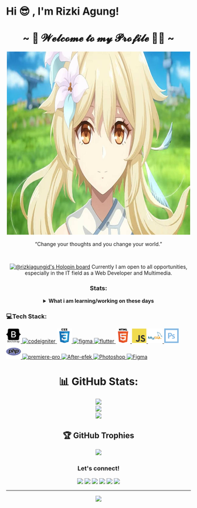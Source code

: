 # Hi 😎 , I'm Rizki Agung!

 <div>
  <center>
<h1 align       = "center">~ 🤖 𝓦𝓮𝓵𝓬𝓸𝓶𝓮 𝓽𝓸 𝓶𝔂 𝓟𝓻𝓸𝓯𝓲𝓵𝓮 👨‍✈️ ~</h1>
    <img src="https://github.com/rizkiagungid/rizkiagungid/blob/main/Genshin-Impact-anime.jpg" width="500" height="500">
<br>
<div align      = "center">
   <p>“Change your thoughts and you change your world.”</p>
  </a>
  </div>
<br>

[![@rizkiagungid's Holopin board](https://holopin.me/rizkiagungid)](https://holopin.io/@rizkiagungid)
Currently I am open to all opportunities, especially in the IT field as a Web Developer and Multimedia.

### Stats:

<details>
 <summary><strong>What i am learning/working on these days</strong></summary>
    - 🔭 I’m currently working in <a href="http://rasxmedia.com" target="_blank">RasxMedia Indonesia</a> as Web Developer</br>
    - 🌱 I’m currently learning Codeigniter</br>
    - 💬 Ask me about anything.</br>
     - 👤 Portofolio: <a href="http://dev.rasxmedia.com/u/rasx" target="_blank">check here</a></br>
    - 📫 How to reach me: <a href="mailto:mrrizkiagung@gmail.com">Email me!</a>  </br>
</details>

<h3 align             = "left">💻Tech Stack:</h3>
<p align              = "left"> <a href="https://getbootstrap.com" target="_blank" rel="noreferrer"> <img src="https://raw.githubusercontent.com/devicons/devicon/master/icons/bootstrap/bootstrap-plain-wordmark.svg" alt="bootstrap" width="40" height="40"/> </a> <a href="https://codeigniter.com" target="_blank" rel="noreferrer"> <img src="https://cdn.worldvectorlogo.com/logos/codeigniter.svg" alt="codeigniter" width="40" height="40"/> </a> <a href="https://www.w3schools.com/css/" target="_blank" rel="noreferrer"> <img src="https://raw.githubusercontent.com/devicons/devicon/master/icons/css3/css3-original-wordmark.svg" alt="css3" width="40" height="40"/> </a><a href="https://www.figma.com/" target="_blank" rel="noreferrer"> <img src="https://www.vectorlogo.zone/logos/figma/figma-icon.svg" alt="figma" width="40" height="40"/> </a> <a href="https://flutter.dev" target="_blank" rel="noreferrer"> <img src="https://www.vectorlogo.zone/logos/flutterio/flutterio-icon.svg" alt="flutter" width="40" height="40"/> <a href="https://www.w3.org/html/" target="_blank" rel="noreferrer"> <img src="https://raw.githubusercontent.com/devicons/devicon/master/icons/html5/html5-original-wordmark.svg" alt="html5" width="40" height="40"/> </a> <a href="https://www.adobe.com/in/products/illustrator.html" target="_blank" rel="noreferrer"> <a href="https://developer.mozilla.org/en-US/docs/Web/JavaScript" target="_blank" rel="noreferrer"> <img src="https://raw.githubusercontent.com/devicons/devicon/master/icons/javascript/javascript-original.svg" alt="javascript" width="40" height="40"/> </a> <a href="https://www.mysql.com/" target="_blank" rel="noreferrer"> <img src="https://raw.githubusercontent.com/devicons/devicon/master/icons/mysql/mysql-original-wordmark.svg" alt="mysql" width="40" height="40"/> </a>
 <a href="https://www.photoshop.com/en" target="_blank" rel="noreferrer"> <img src="https://raw.githubusercontent.com/devicons/devicon/master/icons/photoshop/photoshop-line.svg" alt="photoshop" width="40" height="40"/> </a> <a href="https://www.php.net" target="_blank" rel="noreferrer"> <img src="https://raw.githubusercontent.com/devicons/devicon/master/icons/php/php-original.svg" alt="php" width="40" height="40"/> </a>  </a>  <a 
<a href="https://adobe.com/" target="_blank" rel="noreferrer"><img src="https://cdn.jsdelivr.net/gh/devicons/devicon/icons/premierepro/premierepro-original.svg" alt="premiere-pro" width="40" height="40"/> </a>
<a href="https://adobe.com/" target="_blank" rel="noreferrer"><img src="https://cdn.jsdelivr.net/gh/devicons/devicon/icons/aftereffects/aftereffects-original.svg" alt="After-efek" width="40" height="40"/> </a><a href="#" target="_blank" rel="noreferrer"><img src="https://github.com/rizkiagungid/skill-icons/blob/main/icons/Photoshop.svg" alt="Photoshop" width="40" height="40"/> </a>
  <a href="#" target="_blank" rel="noreferrer"><img src="https://github.com/rizkiagungid/skill-icons/blob/main/icons/Figma-Light.svg" alt="Figma" width="40" height="40"/> </a>
</p>

# 📊 GitHub Stats:
![](https://github-readme-stats.vercel.app/api?username=rizkiagungid&theme=blueberry&hide_border=false&include_all_commits=false&count_private=false)<br/>
![](https://github-readme-streak-stats.herokuapp.com/?user=rizkiagungid&theme=blueberry&hide_border=false)<br/>
![](https://github-readme-stats.vercel.app/api/top-langs/?username=rizkiagungid&theme=blueberry&hide_border=false&include_all_commits=false&count_private=false&layout=compact)
 
## 🏆 GitHub Trophies
![](https://github-profile-trophy.vercel.app/?username=rizkiagungid&theme=tokyonight&no-frame=false&no-bg=true&margin-w=4)

           
### Let's connect!

<p>
    <a href="https://dev.rasxmedia.com/u/rasx" target="_blank"><img src="https://img.shields.io/badge/Website-https://rizkiagungid.com-green?" /></a>
    <a href="https://www.linkedin.com/in/rizki-agung-sentosa-7b272617a/" target="_blank"><img src="https://img.shields.io/badge/rizkiagungid-30302f?style=flat&logo=linkedin" /></a>
    <a href="https://twitter.com/rizkiagungin" target="_blank"><img src="https://img.shields.io/badge/@rizkiagungin-30302f?style=flat&logo=twitter" /></a>
    <a href="https://www.instagram.com/rizkiagung.id" target="_blank"><img src="https://img.shields.io/badge/@rizkiagung.id-30302f?style=flat&logo=instagram" /></a>
    <a href="https://www.facebook.com/rizkiagungsx" target="_blank"><img src="https://img.shields.io/badge/rizkiagungsx-30302f?style=flat&logo=facebook" /></a>
    <a href="https://www.youtube.com/rizkiagungsentosa" target="_blank"><img src="https://img.shields.io/badge/rizkiagungsentosa-30302f?style=flat&logo=youtube" /></a>
</p>

---
[![](https://visitcount.itsvg.in/api?id=rizkiagungid&icon=7&color=0)](https://visitcount.itsvg.in)

